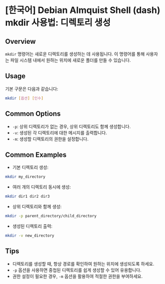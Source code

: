 # [한국어] Debian Almquist Shell (dash) mkdir 사용법: 디렉토리 생성

## Overview
`mkdir` 명령어는 새로운 디렉토리를 생성하는 데 사용됩니다. 이 명령어를 통해 사용자는 파일 시스템 내에서 원하는 위치에 새로운 폴더를 만들 수 있습니다.

## Usage
기본 구문은 다음과 같습니다:
```bash
mkdir [옵션] [인수]
```

## Common Options
- `-p`: 상위 디렉토리가 없는 경우, 상위 디렉토리도 함께 생성합니다.
- `-v`: 생성된 각 디렉토리에 대한 메시지를 출력합니다.
- `-m`: 생성할 디렉토리의 권한을 설정합니다.

## Common Examples
- 기본 디렉토리 생성:
```bash
mkdir my_directory
```

- 여러 개의 디렉토리 동시에 생성:
```bash
mkdir dir1 dir2 dir3
```

- 상위 디렉토리와 함께 생성:
```bash
mkdir -p parent_directory/child_directory
```

- 생성된 디렉토리 출력:
```bash
mkdir -v new_directory
```

## Tips
- 디렉토리를 생성할 때, 항상 경로를 확인하여 원하는 위치에 생성되도록 하세요.
- `-p` 옵션을 사용하면 중첩된 디렉토리를 쉽게 생성할 수 있어 유용합니다.
- 권한 설정이 필요한 경우, `-m` 옵션을 활용하여 적절한 권한을 부여하세요.